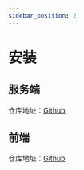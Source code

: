 ```yaml
---
sidebar_position: 2
---
```


# 安装

## 服务端
仓库地址：[Github](https://github.com/trionesdev/phecda-foundation-backend)

## 前端
仓库地址：[Github](https://github.com/trionesdev/phecda-foundation-frontend)
